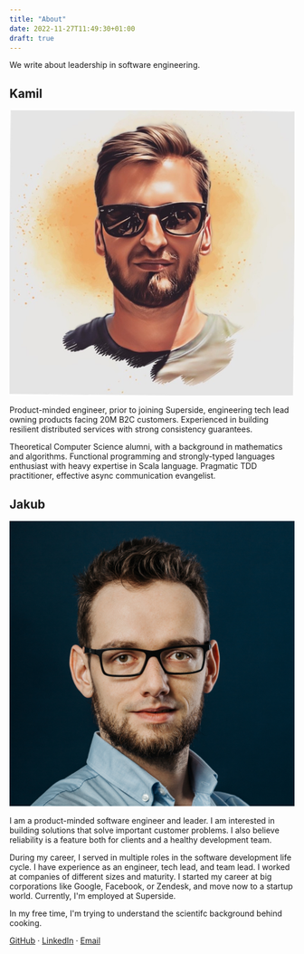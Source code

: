 ```yaml
---
title: "About"
date: 2022-11-27T11:49:30+01:00
draft: true
---
```


We write about leadership in software engineering.

## Kamil
<img class="about-profile" src="./kamil.jpeg">

Product-minded engineer, prior to joining Superside, engineering tech lead owning products facing 20M B2C customers. Experienced in building resilient distributed services with strong consistency guarantees.

Theoretical Computer Science alumni, with a background in mathematics and algorithms. Functional programming and strongly-typed languages enthusiast with heavy expertise in Scala language. Pragmatic TDD practitioner, effective async communication evangelist.

## Jakub
<img class="about-profile" src="./jakub.jpg">

I am a product-minded software engineer and leader. I am interested in building solutions that solve important customer problems. I also
believe reliability is a feature both for clients and a healthy development team.

During my career, I served in multiple roles in the software development life cycle. I have experience as an engineer, tech lead, and team lead.
I worked at companies of different sizes and maturity. I started my career at big corporations like Google, Facebook, or Zendesk, and move 
now to a startup world. Currently, I'm employed at Superside. 

In my free time, I'm trying to understand the scientifc background behind cooking.

<a href="https://github.com/j-nowak"> <i class="about-fa-icon fab fa-github"></i>GitHub</a>
<span>&#183;</span>
<a href="https://www.linkedin.com/in/jakub-nowak-0909329b"> <i class="about-fa-icon fab fa-linkedin-in"></i>LinkedIn</a>
<span>&#183;</span>
<a href="mailto:pl.jakub.nowak@gmail.com"> <i class="about-fa-icon fa fa-envelope"></i>Email</a>
